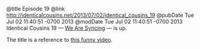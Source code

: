 @title Episode 19
@link http://identicalcousins.net/2013/07/02/identical_cousins_19
@pubDate Tue Jul 02 11:40:51 -0700 2013
@modDate Tue Jul 02 11:40:51 -0700 2013
Identical Cousins 19 — [We Are Syncing](http://identicalcousins.net/2013/07/02/identical_cousins_19) — is up.

The title is a reference to [this funny video](http://www.youtube.com/watch?v=VSdxqIBfEAw).
